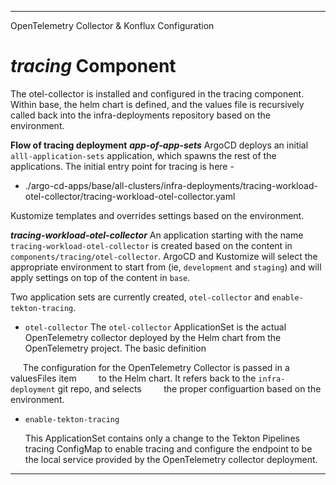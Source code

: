 --- 

OpenTelemetry Collector & Konflux Configuration

# *tracing* Component

The otel-collector is installed and configured in the tracing component.  Within base, the helm chart is defined, and the values file is recursively called back into the infra-deployments repository based on the environment.  

**Flow of tracing deployment**
***app-of-app-sets***
ArgoCD deploys an initial `alll-application-sets` application, which spawns the rest of the applications. The initial entry point for tracing is here - 

* ./argo-cd-apps/base/all-clusters/infra-deployments/tracing-workload-otel-collector/tracing-workload-otel-collector.yaml  

Kustomize templates and overrides settings based on the environment.

***tracing-workload-otel-collector***
An application starting with the name `tracing-workload-otel-collector` is created based on the content in `components/tracing/otel-collector`.  ArgoCD and Kustomize will select the appropriate environment to start from (ie, `development` and `staging`) and will apply settings on top of the content in `base`. 

Two application sets are currently created, `otel-collector` and `enable-tekton-tracing`.  

* `otel-collector`
  The `otel-collector` ApplicationSet is the actual OpenTelemetry collector deployed by the Helm chart from the OpenTelemetry project.   The basic definition 

       The configuration for the OpenTelemetry Collector is passed in a valuesFiles item            to the Helm chart.  It refers back to the `infra-deployment` git repo, and selects              the proper configuartion based on the environment. 

* `enable-tekton-tracing`
  
  This ApplicationSet contains only a change to the Tekton Pipelines tracing ConfigMap to enable tracing and configure the endpoint to be the local service provided by the OpenTelemetry collector deployment. 

***
